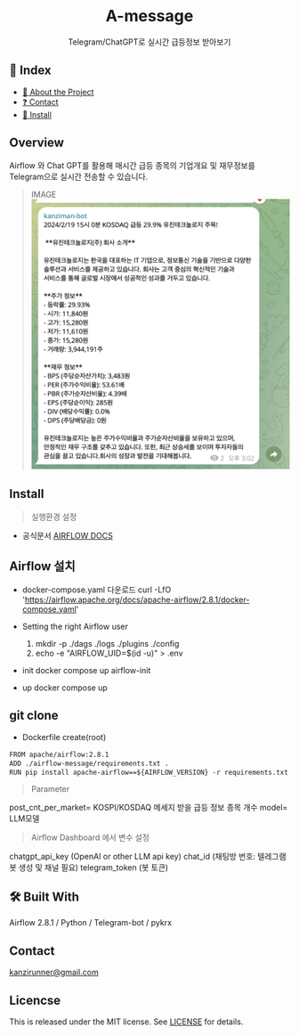 <!-- PROJECT LOGO -->
<br />
<div align="center">

# A-message

Telegram/ChatGPT로 실시간 급등정보 받아보기

</div>

## 📗 Index

-   [📖 About the Project](#about-project)
-   [❓ Contact](#contact)
-   [📝 Install](#install)

<!-- ABOUT THE PROJECT -->

## Overview <a name="about-project"></a>

Airflow 와 Chat GPT를 활용해 매시간 급등 종목의 기업개요 및 재무정보를 Telegram으로 실시간 전송할 수 있습니다.

> IMAGE
> ![alt text](image.png)

## Install <a name="install"></a>

> 실행환경 설정

-   공식문서 [AIRFLOW DOCS](https://airflow.apache.org/docs/apache-airflow/stable/howto/docker-compose/index.html)

## Airflow 설치

-   docker-compose.yaml 다운로드
    curl -LfO 'https://airflow.apache.org/docs/apache-airflow/2.8.1/docker-compose.yaml'

-   Setting the right Airflow user
    1. mkdir -p ./dags ./logs ./plugins ./config
    2. echo -e "AIRFLOW_UID=$(id -u)" > .env
-   init
    docker compose up airflow-init
-   up
    docker compose up

## git clone

-   Dockerfile create(root)

```
FROM apache/airflow:2.8.1
ADD ./airflow-message/requirements.txt .
RUN pip install apache-airflow==${AIRFLOW_VERSION} -r requirements.txt
```

> Parameter

post_cnt_per_market= KOSPI/KOSDAQ 메세지 받을 급등 정보 종목 개수
model= LLM모델

> Airflow Dashboard 에서 변수 설정

chatgpt_api_key (OpenAI or other LLM api key)
chat_id (채팅방 번호: 텔레그램 봇 생성 및 채널 필요)
telegram_token (봇 토큰)

## 🛠 Built With <a name="built-with"></a>

Airflow 2.8.1 / Python / Telegram-bot / pykrx

## Contact <a name="contact"></a>

kanzirunner@gmail.com

## Licencse <a name="license"></a>

This is released under the MIT license. See [LICENSE](https://choosealicense.com/licenses/mit/) for details.
